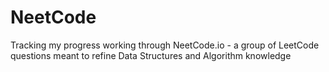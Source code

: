 # NeetCode

Tracking my progress working through NeetCode.io - a group of LeetCode questions meant to refine Data Structures and Algorithm knowledge
